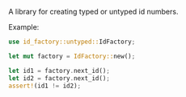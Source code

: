 A library for creating typed or untyped id numbers.

Example:

```rust
use id_factory::untyped::IdFactory;

let mut factory = IdFactory::new();

let id1 = factory.next_id();
let id2 = factory.next_id();
assert!(id1 != id2);
```
